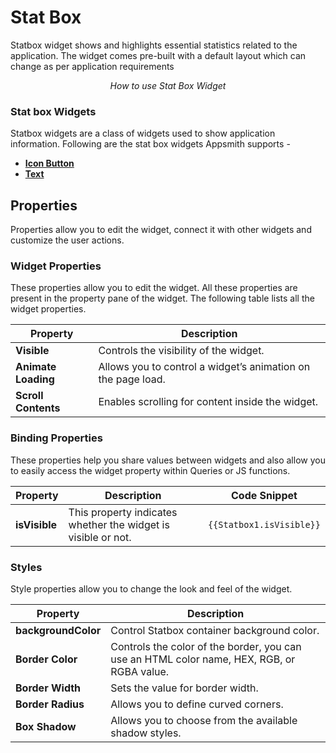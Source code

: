 # Stat Box

Statbox widget shows and highlights essential statistics related to the application. The widget comes pre-built with a default layout which can change as per application requirements

<figure>
  <object data="https://www.youtube.com/embed/fcWH9Qpa-DQ?autoplay=0" width='860px' height='515px'></object> 
  <figcaption align="center"><i>How to use Stat Box Widget</i></figcaption>
</figure>

### Stat box Widgets

Statbox widgets are a class of widgets used to show application information. Following are the stat box widgets Appsmith supports -

* [**Icon Button**](icon-button.md)
* [**Text**](text.md)

## Properties

Properties allow you to edit the widget, connect it with other widgets and customize the user actions.

### Widget Properties

These properties allow you to edit the widget. All these properties are present in the property pane of the widget. The following table lists all the widget properties.

| Property            | Description                                                  |
| ------------------- | ------------------------------------------------------------ |
| **Visible**         | Controls the visibility of the widget.                       |
| **Animate Loading** | Allows you to control a widget’s animation on the page load. |
| **Scroll Contents** | Enables scrolling for content inside the widget.             |

### Binding Properties

These properties help you share values between widgets and also allow you to easily access the widget property within Queries or JS functions.

| Property      | Description                                                   | Code Snippet             |
| ------------- | ------------------------------------------------------------- | ------------------------ |
| **isVisible** | This property indicates whether the widget is visible or not. | `{{Statbox1.isVisible}}` |

### Styles

Style properties allow you to change the look and feel of the widget.

| Property            | Description                                                                                |
| ------------------- | ------------------------------------------------------------------------------------------ |
| **backgroundColor** | Control Statbox container background color.                                                |
| **Border Color**    | Controls the color of the border, you can use an HTML color name, HEX, RGB, or RGBA value. |
| **Border Width**    | Sets the value for border width.                                                           |
| **Border Radius**   | Allows you to define curved corners.                                                       |
| **Box Shadow**      | Allows you to choose from the available shadow styles.                                     |

